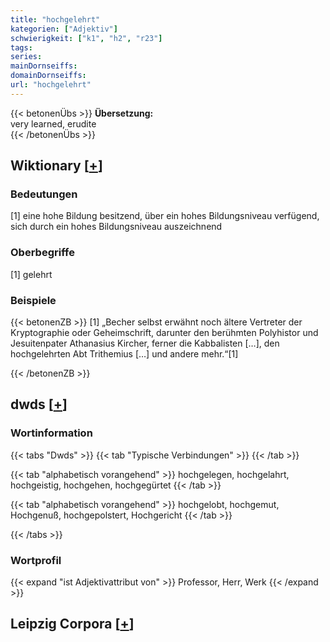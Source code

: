 ```yaml
---
title: "hochgelehrt"
kategorien: ["Adjektiv"]
schwierigkeit: ["k1", "h2", "r23"]
tags:
series:
mainDornseiffs:
domainDornseiffs:
url: "hochgelehrt"
---
```


{{< betonenÜbs >}}
**Übersetzung:**  
very learned, erudite  
{{< /betonenÜbs >}}

## Wiktionary [[+](https://de.wiktionary.org/wiki/hochgelehrt)]

### Bedeutungen
[1] eine hohe Bildung besitzend, über ein hohes Bildungsniveau verfügend, sich durch ein hohes Bildungsniveau auszeichnend  

### Oberbegriffe
[1] gelehrt  

### Beispiele
{{< betonenZB >}}
[1] „Becher selbst erwähnt noch ältere Vertreter der Kryptographie oder Geheimschrift, darunter den berühmten Polyhistor und Jesuitenpater Athanasius Kircher, ferner die Kabbalisten […], den hochgelehrten Abt Trithemius […] und andere mehr.“[1]  

{{< /betonenZB >}}


## dwds [[+](https://www.dwds.de/wb/hochgelehrt)]

### Wortinformation
{{< tabs "Dwds" >}}
{{< tab "Typische Verbindungen" >}}
{{< /tab >}}

{{< tab "alphabetisch vorangehend" >}}
hochgelegen, hochgelahrt, hochgeistig, hochgehen, hochgegürtet
{{< /tab >}}

{{< tab "alphabetisch vorangehend" >}}
hochgelobt, hochgemut, Hochgenuß, hochgepolstert, Hochgericht
{{< /tab >}}

{{< /tabs >}}

### Wortprofil
{{< expand "ist Adjektivattribut von" >}} Professor, Herr, Werk {{< /expand >}}

## Leipzig Corpora [[+](https://corpora.uni-leipzig.de/en/res?word=hochgelehrt&corpusId=deu_newscrawl-public_2018)]

